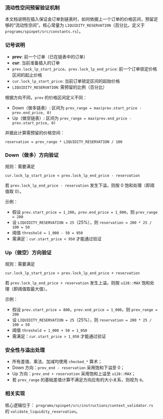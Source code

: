 ### 流动性空间预留验证机制

本文档说明在插入保证金订单到链表时，如何依据上一个订单的价格区间，预留足够的“流动性空间”。核心常量为 `LIQUIDITY_RESERVATION`（百分比，定义于 `programs/spinpet/src/constants.rs`）。

### 记号说明
- **prev**: 前一个订单（已在链表中的订单）
- **cur**: 当前准备插入的订单
- `prev.lock_lp_start_price`、`prev.lock_lp_end_price`: 前一个订单锁定价格区间的起止价格
- `cur.lock_lp_start_price`: 当前订单锁定区间的起始价格
- `LIQUIDITY_RESERVATION`: 需预留的比例（百分比）

根据方向不同，`prev` 的价格区间定义不同：
- Down（做多链表）: 区间为 `prev_range = max(prev.start_price - prev.end_price, 0)`
- Up（做空链表）: 区间为 `prev_range = max(prev.end_price - prev.start_price, 0)`

并据此计算需预留的价格空间：

```
reservation = prev_range * LIQUIDITY_RESERVATION / 100
```

### Down（做多）方向验证
规则：需要满足

```
cur.lock_lp_start_price < prev.lock_lp_end_price - reservation
```

若 `prev.lock_lp_end_price - reservation` 发生下溢，则按 0 饱和处理（即阈值取 0）。

示例：
- 假设 `prev.start_price = 1_200`，`prev.end_price = 1_000`，则 `prev_range = 200`
- 设 `LIQUIDITY_RESERVATION = 25`（25%），则 `reservation = 200 * 25 / 100 = 50`
- 阈值 `threshold = 1_000 - 50 = 950`
- 需满足：`cur.start_price < 950` 才能通过验证

### Up（做空）方向验证
规则：需要满足

```
cur.lock_lp_start_price > prev.lock_lp_end_price + reservation
```

若 `prev.lock_lp_end_price + reservation` 发生上溢，则按 `u128::MAX` 饱和处理（即阈值取最大值）。

示例：
- 假设 `prev.start_price = 800`，`prev.end_price = 1_000`，则 `prev_range = 200`
- 设 `LIQUIDITY_RESERVATION = 25`（25%），则 `reservation = 200 * 25 / 100 = 50`
- 阈值 `threshold = 1_000 + 50 = 1_050`
- 需满足：`cur.start_price > 1_050` 才能通过验证

### 安全性与溢出处理
- 所有差值、乘法、加减均使用 `checked_*` 算术；
- Down 方向：`prev_end - reservation` 采用饱和下溢至 0；
- Up 方向：`prev_end + reservation` 采用饱和上溢至 `u128::MAX`；
- 若 `prev_range` 的基础差值计算不满足方向应有的大小关系，则视为 `0`。

### 相关实现
核心逻辑位于：
`programs/spinpet/src/instructions/context_validator.rs` 的 `validate_liquidity_reservation`。


